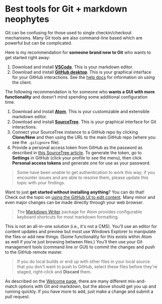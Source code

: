 Best tools for Git + markdown neophytes
=======================================

Git can be confusing for those used to single checkin/checkout mechanisms. Many Git tools are also command-line based which are powerful but can be complicated.

Here is my recommendation for **someone brand new to Git** who wants to get started right away:

1. Download and install **[VSCode](https://code.visualstudio.com/)**. This is your markdown editor.
2. Download and install **[GitHub desktop](https://desktop.github.com/)**. This is your graphical interface for your GitHub interactions. See the [help docs](https://help.github.com/desktop/) for information on using the client.

The following recommendation is for someone who **wants a GUI with more functionality** and doesn't mind spending some additional configuration time.

1. Download and install **[Atom](http://atom.io)**. This is your customizable and extensible markdown editor.
2. Download and install **[SourceTree](https://www.atlassian.com/software/sourcetree/overview)**. This is your graphical interface for Git interactions.
3. Connect your SourceTree instance to a GitHub repo by clicking **Clone/New** and then using the URL to the main GitHub repo (where you see the `.gitignore` file).
4. Provide a personal access token from GitHub as the password as described in [this SourceTree article](https://confluence.atlassian.com/display/SOURCETREEKB/Two-Factor+Authentication+%282FA%29+with+GitHub+in+SourceTree). To generate the token, go to **Settings** in GitHub (click your profile to see the menu), then click **Personal access tokens** and generate one for use as your password.

> Some have been unable to get authentication to work this way; if you encounter issues and are able to resolve them, please update this topic with your findings.

Want to just **get started without installing anything**? You can do that! Check out the topic on [using the GitHub UI to edit content](..\domars\Directions_To_Update_Existing_Topic_Using_Browser.md). Many minor and even major changes can be made directly through your web browser.

> The [Markdown Writer](https://atom.io/packages/markdown-writer) package for Atom provides configurable keyboard shortcuts for most markdown formatting.

This is not an all-in-one solution (i.e., it's not a CMS). You'll use an editor for content updates and preview but most use Windows Explorer to manipulate the files or add new things. (Some functionality for this exists within Atom as well if you're just browsing between files.) You'll then use your Git management tools (command line or GUI) to commit the changes and push to the GitHub remote master.

> If you do local builds or end up with other files in your local source that you don't want to push to GitHub, select these files before they're staged, right-click and **Discard** them.

As described on the [Welcome page](../Welcome.md), there are many different mix-and-match options with Git and markdown, but the above should get you up and running quickly. If you have more to add, just make a change and submit a pull request.


<!--HONumber=May16_HO4-->


